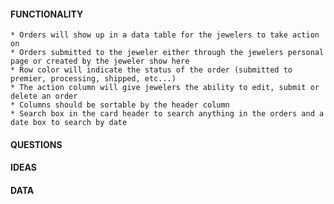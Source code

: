 #### FUNCTIONALITY

    * Orders will show up in a data table for the jewelers to take action on
    * Orders submitted to the jeweler either through the jewelers personal page or created by the jeweler show here
    * Row color will indicate the status of the order (submitted to premier, processing, shipped, etc...)
    * The action column will give jewelers the ability to edit, submit or delete an order
    * Columns should be sortable by the header column
    * Search box in the card header to search anything in the orders and a date box to search by date


#### QUESTIONS

#### IDEAS

#### DATA

